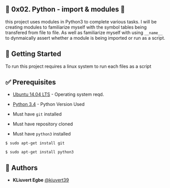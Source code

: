 ## 🚧 0x02. Python - import & modules 🚧

 this project  uses modules in Python3 to complete various tasks. I will be  creating modules to familiarize myself with the symbol tables being transfered from file to file. As well as familiarize myself with using `__name__` to dynmaically assert whether a module is being imported or run as a script.

## 📌 Getting Started
To run this project  requires a linux system to run each files as a script 

## ✅ Prerequisites

* [Ubuntu 14.04 LTS](http://releases.ubuntu.com/14.04/) - Operating system reqd.

* [Python 3.4](https://www.python.org/download/releases/3.4.0/) - Python Version Used

* Must have `git` installed

* Must have repository cloned

* Must have `python3` installed
```
$ sudo apt-get install git
```

```
$ sudo apt-get install python3
```
## 📔 Authors
* **KLiuvert Egbe** [@kiuvert39](https://github.com/kiuvert39)
